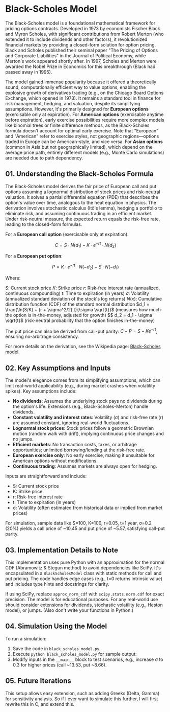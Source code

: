 # Black-Scholes Model

The Black-Scholes model is a foundational mathematical framework for pricing options contracts. Developed in 1973 by economists Fischer Black and Myron Scholes, with significant contributions from Robert Merton (who extended it to include dividends and other factors), it revolutionized financial markets by providing a closed-form solution for option pricing. Black and Scholes published their seminal paper "The Pricing of Options and Corporate Liabilities" in the Journal of Political Economy, while Merton's work appeared shortly after. In 1997, Scholes and Merton were awarded the Nobel Prize in Economics for this breakthrough (Black had passed away in 1995).

The model gained immense popularity because it offered a theoretically sound, computationally efficient way to value options, enabling the explosive growth of derivatives trading (e.g., on the Chicago Board Options Exchange, which opened in 1973). It remains a standard tool in finance for risk management, hedging, and valuation, despite its simplifying assumptions. However, it's primarily designed for **European options** (exercisable only at expiration). For **American options** (exercisable anytime before expiration), early exercise possibilities require more complex models like binomial trees or finite difference methods, as the Black-Scholes formula doesn't account for optimal early exercise. Note that "European" and "American" refer to exercise styles, not geographic regions—options traded in Europe can be American-style, and vice versa. For **Asian options** (common in Asia but not geographically limited), which depend on the average price path, entirely different models (e.g., Monte Carlo simulations) are needed due to path dependency.

## 01. Understanding the Black-Scholes Formula

The Black-Scholes model derives the fair price of European call and put options assuming a lognormal distribution of stock prices and risk-neutral valuation. It solves a partial differential equation (PDE) that describes the option's value over time, analogous to the heat equation in physics. The derivation involves stochastic calculus (Itô's lemma), hedging a portfolio to eliminate risk, and assuming continuous trading in an efficient market. Under risk-neutral measure, the expected return equals the risk-free rate, leading to the closed-form formulas.

For a **European call option** (exercisable only at expiration):

$$
C = S \cdot N(d_1) - K \cdot e^{-r t} \cdot N(d_2)
$$

For a **European put option**:

$$
P = K \cdot e^{-r t} \cdot N(-d_2) - S \cdot N(-d_1)
$$

Where:

$S$: Current stock price
$K$: Strike price
$r$: Risk-free interest rate (annualized, continuous compounding)
$t$: Time to expiration (in years)
$\sigma$: Volatility (annualized standard deviation of the stock's log returns)
$N(x)$: Cumulative distribution function (CDF) of the standard normal distribution
$d_1 = \frac{\ln(S/K) + (r + \sigma^2/2) t}{\sigma \sqrt{t}}$ (measures how much the option is in-the-money, adjusted for growth)
$$ d_2 = d_1 - \sigma \sqrt{t}$ (risk-neutral probability that the option finishes in-the-money)

The put price can also be derived from call-put parity: $C - P = S - K e^{-r t}$, ensuring no-arbitrage consistency.

For more details on the derivation, see the Wikipedia page: [Black–Scholes model](https://en.wikipedia.org/wiki/Black–Scholes_model).

## 02. Key Assumptions and Inputs

The model's elegance comes from its simplifying assumptions, which can limit real-world applicability (e.g., during market crashes when volatility spikes). Key assumptions include:

- **No dividends**: Assumes the underlying stock pays no dividends during the option's life. Extensions (e.g., Black-Scholes-Merton) handle dividends.
- **Constant volatility and interest rates**: Volatility (σ) and risk-free rate (r) are assumed constant, ignoring real-world fluctuations.
- **Lognormal stock prices**: Stock prices follow a geometric Brownian motion (random walk with drift), implying continuous price changes and no jumps.
- **Efficient markets**: No transaction costs, taxes, or arbitrage opportunities; unlimited borrowing/lending at the risk-free rate.
- **European exercise only**: No early exercise, making it unsuitable for American options without modifications.
- **Continuous trading**: Assumes markets are always open for hedging.

Inputs are straightforward and include:

- S: Current stock price
- K: Strike price
- r: Risk-free interest rate
- t: Time to expiration (in years)
- σ: Volatility (often estimated from historical data or implied from market prices)

For simulation, sample data like S=100, K=100, r=0.05, t=1 year, σ=0.2 (20%) yields a call price of ~10.45 and put price of ~5.57, satisfying call-put parity.

## 03. Implementation Details to Note

This implementation uses pure Python with an approximation for the normal CDF (Abramowitz & Stegun method) to avoid dependencies like SciPy. It's encapsulated in a `BlackScholesModel` class with static methods for call and put pricing. The code handles edge cases (e.g., t=0 returns intrinsic value) and includes type hints and docstrings for clarity.

If using SciPy, replace `approx_norm_cdf` with `scipy.stats.norm.cdf` for exact precision. The model is for educational purposes. For any real-world use should consider extensions for dividends, stochastic volatility (e.g., Heston model), or jumps. (Also don't write your functions in Python.)

## 04. Simulation Using the Model

To run a simulation:

1. Save the code in `black_scholes_model.py`.
2. Execute `python black_scholes_model.py` for sample output:
3. Modify inputs in the `__main__` block to test scenarios, e.g., increase σ to 0.3 for higher prices (call ~13.53, put ~8.66).

## 05. Future Iterations

This setup allows easy extension, such as adding Greeks (Delta, Gamma) for sensitivity analysis. So if I ever want to simulate this further, I will first rewrite this in C, and extend this.
